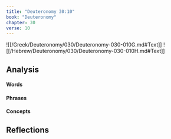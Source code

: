 ```yaml
---
title: "Deuteronomy 30:10"
book: "Deuteronomy"
chapter: 30
verse: 10
---
```

![[/Greek/Deuteronomy/030/Deuteronomy-030-010G.md#Text]]
![[/Hebrew/Deuteronomy/030/Deuteronomy-030-010H.md#Text]]

## Analysis

#### Words

#### Phrases

#### Concepts

## Reflections
